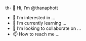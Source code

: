 th- 👋 Hi, I’m @thanaphott
- 👀 I’m interested in ...
- 🌱 I’m currently learning ...
- 💞️ I’m looking to collaborate on ...
- 📫 How to reach me ...

<!---
thanaphott/thanaphott is a ✨ special ✨ repository because its `README.md` (this file) appears on your GitHub profile.
You can click the Preview link to take a look at your changes.
--->
